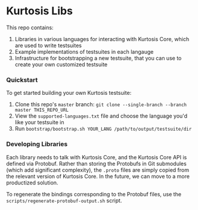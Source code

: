 Kurtosis Libs
==================
This repo contains:

1. Libraries in various languages for interacting with Kurtosis Core, which are used to write testsuites
1. Example implementations of testsuites in each langauge
1. Infrastructure for bootstrapping a new testsuite, that you can use to create your own customized testsuite

### Quickstart
To get started building your own Kurtosis testsuite:

<!-- TODO embed the supported-languages file in this Markdown -->
1. Clone this repo's `master` branch: `git clone --single-branch --branch master THIS_REPO_URL`
1. View the `supported-languages.txt` file and choose the language you'd like your testsuite in
1. Run `bootstrap/bootstrap.sh YOUR_LANG /path/to/output/testsuite/dir`

### Developing Libraries
Each library needs to talk with Kurtosis Core, and the Kurtosis Core API is defined via Protobuf. Rather than storing the Protobufs in Git submodules (which add significant complexity), the `.proto` files are simply copied from the relevant version of Kurtosis Core. In the future, we can move to a more productized solution.

To regenerate the bindings corresponding to the Protobuf files, use the `scripts/regenerate-protobuf-output.sh` script.
